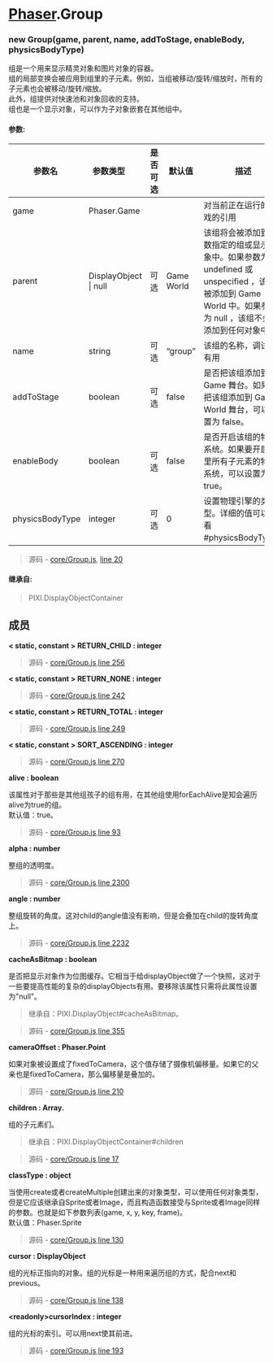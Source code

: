 # [Phaser](https://www.phaser-china.com/doc.html).Group

### new Group(game, parent, name, addToStage, enableBody, physicsBodyType)

组是一个用来显示精灵对象和图片对象的容器。  
组的局部变换会被应用到组里的子元素。例如，当组被移动/旋转/缩放时，所有的子元素也会被移动/旋转/缩放。  
此外，组提供对快速池和对象回收的支持。  
组也是一个显示对象，可以作为子对象嵌套在其他组中。

#### 参数:

| 参数名   | 参数类型        | 是否可选 | 默认值 |  描述  |
| ------ | ----------- | ----------- | ----------- | ----------- |
| game   | Phaser.Game |   |   | 对当前正在运行的游戏的引用 |
| parent     | DisplayObject &#124; null  | 可选 | Game World | 该组将会被添加到参数指定的组或显示对象中。如果参数为 undefined 或 unspecified ，该组会被添加到 Game World 中。如果参数为 null ，该组不会被添加到任何对象中。 |
| name | string | 可选 | “group” | 该组的名称，调试时有用 |
| addToStage | boolean | 可选 | false | 是否把该组添加到 Game 舞台。如果要把该组添加到 Game World 舞台，可以设置为 false。  |
| enableBody  | boolean | 可选 | false | 是否开启该组的物理系统。如果要开启组里所有子元素的物理系统，可以设置为 true。 |
| physicsBodyType | integer | 可选 | 0 | 设置物理引擎的类型。详细的值可以查看 #physicsBodyType。 |

> 源码 - [core/Group.js](https://www.phaser-china.com/docs/src_core_Group.js.html), [line 20](https://www.phaser-china.com/docs/src_core_Group.js.html#sunlight-1-line-27)

#### 继承自:
> PIXI.DisplayObjectContainer

## 成员

**< static, constant > RETURN_CHILD : integer**

> 源码 - [core/Group.js](https://www.phaser-china.com/docs/src_core_Group.js.html),[line 256](https://www.phaser-china.com/docs/src_core_Group.js.html#sunlight-1-line-256)

**< static, constant > RETURN_NONE : integer**

> 源码 - [core/Group.js](https://www.phaser-china.com/docs/src_core_Group.js.html),[line 242](https://www.phaser-china.com/docs/src_core_Group.js.html#sunlight-1-line-242)

**< static, constant > RETURN_TOTAL : integer**

> 源码 - [core/Group.js](https://www.phaser-china.com/docs/src_core_Group.js.html),[line 249](https://www.phaser-china.com/docs/src_core_Group.js.html#sunlight-1-line-249)

**< static, constant > SORT_ASCENDING : integer**

> 源码 - [core/Group.js](https://www.phaser-china.com/docs/src_core_Group.js.html),[line 270](https://www.phaser-china.com/docs/src_core_Group.js.html#sunlight-1-line-270)

**alive : boolean**

该属性对于那些是其他组孩子的组有用，在其他组使用forEachAlive是知会遍历alive为true的组。  
默认值：true。

> 源码 - [core/Group.js](https://www.phaser-china.com/docs/src_core_Group.js.html),[line 93](https://www.phaser-china.com/docs/src_core_Group.js.html#sunlight-1-line-93)

**alpha : number**

整组的透明度。

> 源码 - [core/Group.js](https://www.phaser-china.com/docs/src_core_Group.js.html),[line 2300](https://www.phaser-china.com/docs/src_core_Group.js.html#sunlight-1-line-2300)

**angle : number**

整组旋转的角度。这对child的angle值没有影响，但是会叠加在child的旋转角度上。

> 源码 - [core/Group.js](https://www.phaser-china.com/docs/src_core_Group.js.html),[line 2232](https://www.phaser-china.com/docs/src_core_Group.js.html#sunlight-1-line-2232)

**cacheAsBitmap : boolean**

是否把显示对象作为位图缓存。它相当于给displayObject做了一个快照，这对于一些要提高性能的复杂的displayObjects有用。要移除该属性只需将此属性设置为"null"。

> 继承自：PIXI.DisplayObject#cacheAsBitmap。

> 源码 - [core/Group.js](https://www.phaser-china.com/docs/src_core_Group.js.html),[line 355](https://www.phaser-china.com/docs/src_core_Group.js.html#sunlight-1-line-355)

**cameraOffset : Phaser.Point**

如果对象被设置成了fixedToCamera，这个值存储了摄像机偏移量。如果它的父亲也是fixedToCamera，那么偏移量是叠加的。

> 源码 - [core/Group.js](https://www.phaser-china.com/docs/src_core_Group.js.html),[line 210](https://www.phaser-china.com/docs/src_core_Group.js.html#sunlight-1-line-210)

**<readonly>children : Array.<DisplayObject>**

组的子元素们。

> 继承自：PIXI.DisplayObjectContainer#children

> 源码 - [core/Group.js](https://www.phaser-china.com/docs/src_core_Group.js.html),[line 17](https://www.phaser-china.com/docs/src_core_Group.js.html#sunlight-1-line-17)

**classType : object**

当使用create或者createMultiple创建出来的对象类型，可以使用任何对象类型，但是它应该继承自Sprite或者Image，而且构造函数接受与Sprite或者Image同样的参数。也就是如下参数列表(game, x, y, key, frame)。  
默认值：Phaser.Sprite

> 源码 - [core/Group.js](https://www.phaser-china.com/docs/src_core_Group.js.html),[line 130](https://www.phaser-china.com/docs/src_core_Group.js.html#sunlight-1-line-130)

**cursor : DisplayObject**

组的光标正指向的对象。组的光标是一种用来遍历组的方式，配合next和previous。

> 源码 - [core/Group.js](https://www.phaser-china.com/docs/src_core_Group.js.html),[line 138](https://www.phaser-china.com/docs/src_core_Group.js.html#sunlight-1-line-138)

**\<readonly\>cursorIndex : integer**

组的光标的索引。可以用next使其前进。

> 源码 - [core/Group.js](https://www.phaser-china.com/docs/src_core_Group.js.html),[line 193](https://www.phaser-china.com/docs/src_core_Group.js.html#sunlight-1-line-193)


